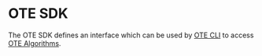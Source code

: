 # OTE SDK

The OTE SDK defines an interface which can be used by [OTE CLI](../ote/cli) to access [OTE Algorithms](../external).
